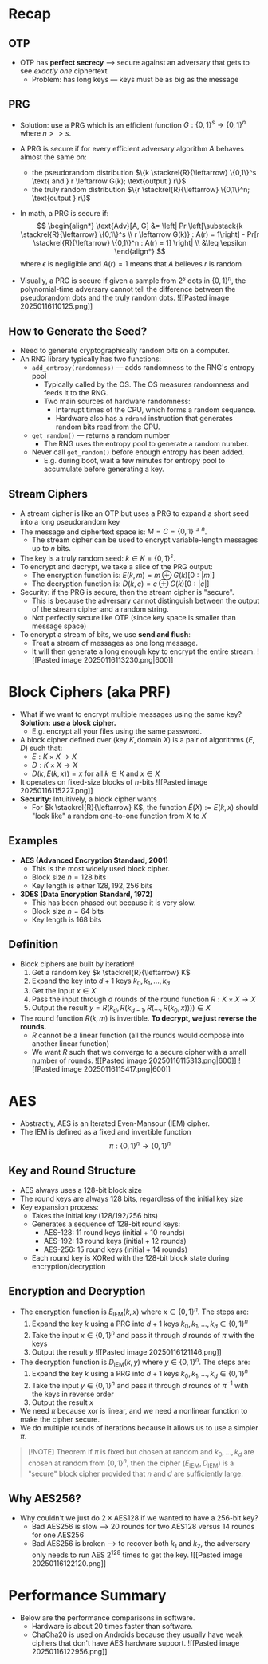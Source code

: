 # Recap
## OTP
* OTP has **perfect secrecy** ⟶ secure against an adversary that gets to see *exactly one* ciphertext
	* Problem: has long keys — keys must be as big as the message
## PRG
* Solution: use a PRG which is an efficient function $G: \{0, 1\}^s \to \{0, 1\}^n$ where $n >> s$.
* A PRG is secure if for every efficient adversary algorithm $A$ behaves almost the same on:
	* the pseudorandom distribution $\{k \stackrel{R}{\leftarrow} \{0,1\}^s \text{ and } r \leftarrow G(k); \text{output } r\}$
	* the truly random distribution $\{r \stackrel{R}{\leftarrow} \{0,1\}^n; \text{output } r\}$
* In math, a PRG is secure if:
$$
\begin{align*}
\text{Adv}[A, G] &= \left| Pr \left[\substack{k \stackrel{R}{\leftarrow} \{0,1\}^s \\ r \leftarrow G(k)} : A(r) = 1\right] - Pr[r \stackrel{R}{\leftarrow} \{0,1\}^n : A(r) = 1] \right| \\
&\leq \epsilon
\end{align*}
$$
	where $\epsilon$ is negligible and $A(r) = 1$ means that $A$ believes $r$ is random

* Visually, a PRG is secure if given a sample from $2^s$ dots in $\{0,1\}^n$, the polynomial-time adversary cannot tell the difference between the pseudorandom dots and the truly random dots.
![[Pasted image 20250116110125.png]]

## How to Generate the Seed?
* Need to generate cryptographically random bits on a computer.
* An RNG library typically has two functions:
	* `add_entropy(randomness)` — adds randomness to the RNG's entropy pool
		* Typically called by the OS. The OS measures randomness and feeds it to the RNG.
		* Two main sources of hardware randomness:
			* Interrupt times of the CPU, which forms a random sequence.
			* Hardware also has a `rdrand` instruction that generates random bits read from the CPU.
	* `get_random()` — returns a random number
		* The RNG uses the entropy pool to generate a random number.
	* Never call `get_random()` before enough entropy has been added.
		* E.g. during boot, wait a few minutes for entropy pool to accumulate before generating a key.

## Stream Ciphers
* A stream cipher is like an OTP but uses a PRG to expand a short seed into a long pseudorandom key
* The message and ciphertext space is: $M = C = \{0, 1\}^{\leq n}$.
	* The stream cipher can be used to encrypt variable-length messages up to $n$ bits.
* The key is a truly random seed: $k \in K = \{0, 1\}^s$.
* To encrypt and decrypt, we take a slice of the PRG output:
	* The encryption function is: $E(k, m) = m \oplus G(k)[0:|m|]$
	* The decryption function is: $D(k, c) = c \oplus G(k)[0:|c|]$
* Security: if the PRG is secure, then the stream cipher is "secure".
	* This is because the adversary cannot distinguish between the output of the stream cipher and a random string.
	* Not perfectly secure like OTP (since key space is smaller than message space)
* To encrypt a stream of bits, we use **send and flush**:
	* Treat a stream of messages as one long message.
	* It will then generate a long enough key to encrypt the entire stream.
![[Pasted image 20250116113230.png|600]]

# Block Ciphers (aka PRF)
* What if we want to encrypt multiple messages using the same key? **Solution: use a block cipher.**
	* E.g. encrypt all your files using the same password.
* A block cipher defined over $(\text{key } K, \text{domain }X)$ is a pair of algorithms $(E, D)$ such that:
	* $E: K \times X \to X$
	* $D: K \times X \to X$
	* $D(k, E(k, x)) = x$ for all $k \in K$ and $x \in X$
* It operates on fixed-size blocks of $n$-bits ![[Pasted image 20250116115227.png]]
* **Security:** Intuitively, a block cipher wants
	* For $k \stackrel{R}{\leftarrow} K$, the function $\hat{E}(X) := E(k, x)$ should "look like" a random one-to-one function from $X$ to $X$

## Examples
* **AES (Advanced Encryption Standard, 2001)**
	* This is the most widely used block cipher.
	* Block size $n = 128$ bits
	* Key length is either $128, 192, 256$ bits
* **3DES (Data Encryption Standard, 1972)**
	* This has been phased out because it is very slow.
	* Block size $n = 64$ bits
	* Key length is $168$ bits

## Definition
* Block ciphers are built by iteration!
	1. Get a random key $k \stackrel{R}{\leftarrow} K$
	2. Expand the key into $d + 1$ keys $k_0, k_1, \dots, k_d$
	3. Get the input $x \in X$
	4. Pass the input through $d$ rounds of the round function $R: K \times X \to X$
	5. Output the result $y = R(k_d, R(k_{d-1}, R(\dots, R(k_0, x)))) \in X$
* The round function $R(k, m)$ is invertible. **To decrypt, we just reverse the rounds.**
	* $R$ cannot be a linear function (all the rounds would compose into another linear function)
	* We want $R$ such that we converge to a secure cipher with a small number of rounds.
![[Pasted image 20250116115313.png|600]]
![[Pasted image 20250116115417.png|600]]

# AES
* Abstractly, AES is an Iterated Even-Mansour (IEM) cipher.
* The IEM is defined as a fixed and invertible function
$$
\pi: \{0, 1\}^n \to \{0, 1\}^n \tag{$n = 128$}
$$

## Key and Round Structure
* AES always uses a 128-bit block size
* The round keys are always 128 bits, regardless of the initial key size
* Key expansion process:
	* Takes the initial key (128/192/256 bits)
	* Generates a sequence of 128-bit round keys:
		* AES-128: 11 round keys (initial + 10 rounds)
		* AES-192: 13 round keys (initial + 12 rounds)
		* AES-256: 15 round keys (initial + 14 rounds)
	* Each round key is XORed with the 128-bit block state during encryption/decryption

## Encryption and Decryption
* The encryption function is $E_{\text{IEM}}(k, x)$ where $x \in \{0, 1\}^{n}$. The steps are:
	1. Expand the key $k$ using a PRG into $d + 1$ keys $k_0, k_1, \dots, k_d \in \{0, 1\}^{n}$
	2. Take the input $x \in \{0, 1\}^{n}$ and pass it through $d$ rounds of $\pi$ with the keys
	3. Output the result $y$
![[Pasted image 20250116121146.png]]
* The decryption function is $D_{\text{IEM}}(k, y)$ where $y \in \{0, 1\}^{n}$. The steps are:
	1. Expand the key $k$ using a PRG into $d + 1$ keys $k_0, k_1, \dots, k_d \in \{0, 1\}^{n}$
	2. Take the input $y \in \{0, 1\}^{n}$ and pass it through $d$ rounds of $\pi^{-1}$ with the keys in reverse order
	3. Output the result $x$
* We need $\pi$ because xor is linear, and we need a nonlinear function to make the cipher secure.
* We do multiple rounds of iterations because it allows us to use a simpler $\pi$.

> [!NOTE] Theorem
> If $\pi$ is fixed but chosen at random and $k_0, \dots, k_d$ are chosen at random from $\{0, 1\}^{n}$, then the cipher $(E_{\text{IEM}}, D_{\text{IEM}})$ is a "secure" block cipher provided that $n$ and $d$ are sufficiently large.

## Why AES256?
* Why couldn't we just do $2 \times \text{AES128}$ if we wanted to have a 256-bit key?
	* Bad AES256 is slow ⟶ 20 rounds for two AES128 versus 14 rounds for one AES256
	* Bad AES256 is broken ⟶ to recover both $k_1$ and $k_2$, the adversary only needs to run AES $2^{128}$ times to get the key.
![[Pasted image 20250116122120.png]]

# Performance Summary
* Below are the performance comparisons in software.
	* Hardware is about 20 times faster than software.
	* ChaCha20 is used on Androids because they usually have weak ciphers that don't have AES hardware support.
![[Pasted image 20250116122956.png]]
